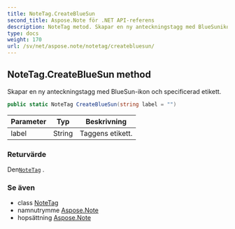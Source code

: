 ```yaml
---
title: NoteTag.CreateBlueSun
second_title: Aspose.Note för .NET API-referens
description: NoteTag metod. Skapar en ny anteckningstagg med BlueSunikon och specificerad etikett.
type: docs
weight: 170
url: /sv/net/aspose.note/notetag/createbluesun/
---
```

## NoteTag.CreateBlueSun method

Skapar en ny anteckningstagg med BlueSun-ikon och specificerad etikett.

```csharp
public static NoteTag CreateBlueSun(string label = "")
```

| Parameter | Typ | Beskrivning |
| --- | --- | --- |
| label | String | Taggens etikett. |

### Returvärde

Den[`NoteTag`](../) .

### Se även

* class [NoteTag](../)
* namnutrymme [Aspose.Note](../../notetag/)
* hopsättning [Aspose.Note](../../../)


